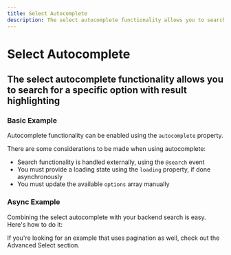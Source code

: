 ```yaml
---
title: Select Autocomplete
description: The select autocomplete functionality allows you to search for a specific option with result highlighting. 
---
```


<script setup>
import * as examples from '../../../../examples/forms/select/autocomplete'
</script>


# Select Autocomplete
## The select autocomplete functionality allows you to search for a specific option with result highlighting

### Basic Example
Autocomplete functionality can be enabled using the `autocomplete` property. 

There are some considerations to be made when using autocomplete:
- Search functionality is handled externally, using the `@search` event
- You must provide a loading state using the `loading` property, if done asynchronously
- You must update the available `options` array manually

<example :component="examples.ISelectAutocompleteExample" :html="examples.ISelectAutocompleteExampleHTML" :js="examples.ISelectAutocompleteExampleJS"></example>

### Async Example
Combining the select autocomplete with your backend search is easy. Here's how to do it: 

<example :component="examples.ISelectAutocompleteAsyncExample" :html="examples.ISelectAutocompleteAsyncExampleHTML" :js="examples.ISelectAutocompleteAsyncExampleJS"></example>

If you're looking for an example that uses pagination as well, check out the <router-link :to="{ name: 'docs-forms-select-advanced' }">Advanced Select</router-link> section.



